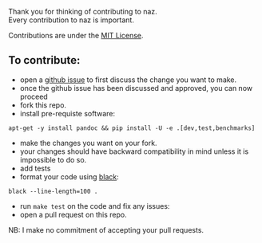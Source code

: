 Thank you for thinking of contributing to naz.                    
Every contribution to naz is important.                       
                         

Contributions are under the [MIT License](https://github.com/komuw/naz/blob/master/LICENSE.txt).


## To contribute:            

- open a [github issue](https://github.com/komuw/naz/issues) to first discuss the change you want to make.
- once the github issue has been discussed and approved, you can now proceed
- fork this repo.
- install pre-requiste software:             
```shell
apt-get -y install pandoc && pip install -U -e .[dev,test,benchmarks]
```                   
- make the changes you want on your fork.
- your changes should have backward compatibility in mind unless it is impossible to do so.
- add tests
- format your code using [black](https://github.com/ambv/black):                      
```shell
black --line-length=100 .
```                     
- run `make test` on the code and fix any issues:                      
- open a pull request on this repo.          
          
NB: I make no commitment of accepting your pull requests.                 
